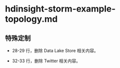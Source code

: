 # hdinsight-storm-example-topology.md

## 特殊定制

* 28-29 行，删除 Data Lake Store 相关内容。

* 32-33 行，删除 Twitter 相关内容。